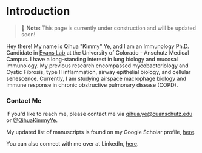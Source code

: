 # Introduction

> 📝 **Note:** This page is currently under construction and will be updated soon! 

Hey there! My name is Qihua "Kimmy" Ye, and I am an Immunology Ph.D. Candidate in [Evans Lab](https://medschool.cuanschutz.edu/pulmonary/research/labs/introduction) at the University of Colorado - Anschutz Medical Campus. I have a long-standing interest in lung biology and mucosal immunology. My previous research encompassed mycobacteriology and Cystic Fibrosis, type II inflammation, airway epithelial biology, and cellular senescence. Currently, I am studying airspace macrophage biology and immune response in chronic obstructive pulmonary disease (COPD).

### Contact Me

If you'd like to reach me, please contact me via qihua.ye@cuanschutz.edu or [@QihuaKimmyYe](https://x.com/QihuaKimmyYe). 

My updated list of manuscripts is found on my Google Scholar profile, [here](https://scholar.google.com/citations?user=Sb4ghPMAAAAJ&hl=en).

You can also connect with me over at LinkedIn, [here](https://www.linkedin.com/in/qihua-ye/).
